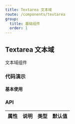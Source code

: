 ```yaml
---
title: Textarea 文本域
route: /components/textarea
group:
  title: 基础组件
  order: 1
---
```


## Textarea 文本域

文本域组件

### 代码演示

#### 基本使用

<code src="./demo/basic.tsx"></code>


### API

| 属性 | 说明 | 类型 | 默认值 |
| ---- | ---- | ---- | ------ |
